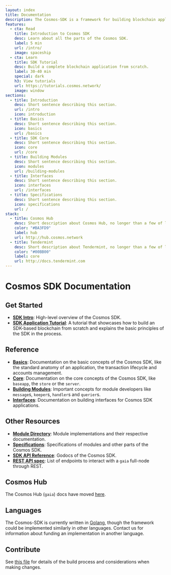 ```yaml
---
layout: index
title: Documentation
description: The Cosmos-SDK is a framework for building blockchain applications in Golang. It is being used to build Gaia, the first implementation of the Cosmos Hub.
features:
  - cta: Read
    title: Introduction to Cosmos SDK
    desc: Learn about all the parts of the Cosmos SDK.
    label: 5 min
    url: /intro/
    image: spaceship
  - cta: Learn
    title: SDK Tutorial
    desc: Build a complete blockchain application from scratch.
    label: 30-40 min
    special: dark
    h3: View tutorials
    url: https://tutorials.cosmos.network/
    image: window
sections:
  - title: Introduction
    desc: Short sentence describing this section.
    url: /intro
    icon: introduction
  - title: Basics
    desc: Short sentence describing this section.
    icon: basics
    url: /basics
  - title: SDK Core
    desc: Short sentence describing this section.
    icon: core
    url: /core
  - title: Building Modules
    desc: Short sentence describing this section.
    icon: modules
    url: /building-modules
  - title: Interfaces
    desc: Short sentence describing this section.
    icon: interfaces
    url: /interfaces
  - title: Specifications
    desc: Short sentence describing this section.
    icon: specifications
    url: /
stack:
  - title: Cosmos Hub
    desc: Short description about Cosmos Hub, no longer than a few of lines.
    color: "#BA3FD9"
    label: hub
    url: http://hub.cosmos.network
  - title: Tendermint
    desc: Short description about Tendermint, no longer than a few of lines.
    color: "#00BB00"
    label: core
    url: http://docs.tendermint.com
---
```


# Cosmos SDK Documentation

## Get Started

- **[SDK Intro](./intro/intro.md)**: High-level overview of the Cosmos SDK.
- **[SDK Application Tutorial](https://github.com/cosmos/sdk-application-tutorial)**: A tutorial that showcases how to build an SDK-based blockchain from scratch and explains the basic principles of the SDK in the process.

## Reference

- **[Basics](./basics/)**: Documentation on the basic concepts of the Cosmos SDK, like the standard anatomy of an application, the transaction lifecycle and accounts management.  
- **[Core](./core/)**: Documentation on the core concepts of the Cosmos SDK, like `baseapp`, the `store` or the `server`. 
- **[Building Modules](./building-modules/)**: Important concepts for module developers like `message`s, `keeper`s, `handler`s and `querier`s. 
- **[Interfaces](./interfaces/)**: Documentation on building interfaces for Cosmos SDK applications. 

## Other Resources

- **[Module Directory](../x/)**: Module implementations and their respective documentation. 
- **[Specifications](./spec/)**: Specifications of modules and other parts of the Cosmos SDK.
- **[SDK API Reference](https://godoc.org/github.com/cosmos/cosmos-sdk)**: Godocs of the Cosmos SDK.
- **[REST API spec](https://cosmos.network/rpc/)**: List of endpoints to interact with a `gaia` full-node through REST.

## Cosmos Hub

The Cosmos Hub (`gaia`) docs have moved [here](https://github.com/cosmos/gaia/tree/master/docs).

## Languages

The Cosmos-SDK is currently written in [Golang](https://golang.org/), though the
framework could be implemented similarly in other languages.
Contact us for information about funding an implementation in another language.

## Contribute

See [this file](https://github.com/cosmos/cosmos-sdk/blob/master/docs/DOCS_README.md) for details of the build process and
considerations when making changes.


